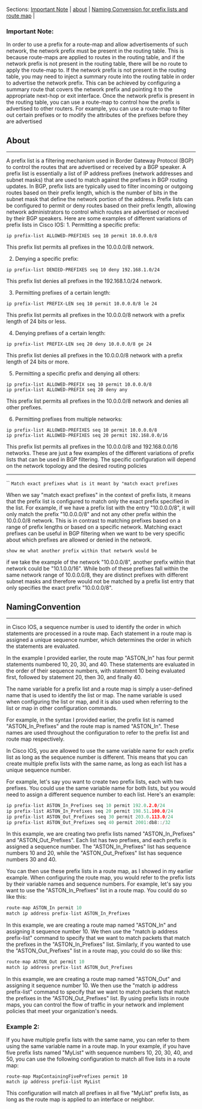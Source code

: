 Sections: [Important Note](#important%20note) | [about](#about) | [Naming Convension for prefix lists and route map](#namingconvention) |

### Important Note:
In order to use a prefix for a route-map and allow advertisements of such network, the network prefix must be present in the routing table. This is because route-maps are applied to routes in the routing table, and if the network prefix is not present in the routing table, there will be no route to apply the route-map to. If the network prefix is not present in the routing table, you may need to inject a summary route into the routing table in order to advertise the network prefix. This can be achieved by configuring a summary route that covers the network prefix and pointing it to the appropriate next-hop or exit interface. Once the network prefix is present in the routing table, you can use a route-map to control how the prefix is advertised to other routers. For example, you can use a route-map to filter out certain prefixes or to modify the attributes of the prefixes before they are advertised

## About
-----

A prefix list is a filtering mechanism used in Border Gateway Protocol (BGP) to control the routes that are advertised or received by a BGP speaker. A prefix list is essentially a list of IP address prefixes (network addresses and subnet masks) that are used to match against the prefixes in BGP routing updates. In BGP, prefix lists are typically used to filter incoming or outgoing routes based on their prefix length, which is the number of bits in the subnet mask that define the network portion of the address. Prefix lists can be configured to permit or deny routes based on their prefix length, allowing network administrators to control which routes are advertised or received by their BGP speakers. Here are some examples of different variations of prefix lists in Cisco IOS: 1. Permitting a specific prefix:

```
ip prefix-list ALLOWED-PREFIXES seq 10 permit 10.0.0.0/8
```
This prefix list permits all prefixes in the 10.0.0.0/8 network. 

2. Denying a specific prefix:

```
ip prefix-list DENIED-PREFIXES seq 10 deny 192.168.1.0/24
```
This prefix list denies all prefixes in the 192.168.1.0/24 network. 

3. Permitting prefixes of a certain length:

```
ip prefix-list PREFIX-LEN seq 10 permit 10.0.0.0/8 le 24
```
This prefix list permits all prefixes in the 10.0.0.0/8 network with a prefix length of 24 bits or less. 

4. Denying prefixes of a certain length:

```
ip prefix-list PREFIX-LEN seq 20 deny 10.0.0.0/8 ge 24
```
This prefix list denies all prefixes in the 10.0.0.0/8 network with a prefix length of 24 bits or more. 

5. Permitting a specific prefix and denying all others:

```
ip prefix-list ALLOWED-PREFIX seq 10 permit 10.0.0.0/8
ip prefix-list ALLOWED-PREFIX seq 20 deny any
```
This prefix list permits all prefixes in the 10.0.0.0/8 network and denies all other prefixes. 

6. Permitting prefixes from multiple networks:

```
ip prefix-list ALLOWED-PREFIXES seq 10 permit 10.0.0.0/8
ip prefix-list ALLOWED-PREFIXES seq 20 permit 192.168.0.0/16
```
This prefix list permits all prefixes in the 10.0.0.0/8 and 192.168.0.0/16 networks. These are just a few examples of the different variations of prefix lists that can be used in BGP filtering. The specific configuration will depend on the network topology and the desired routing policies

----
``
` Match exact prefixes what is it meant by "match exact prefixes `

When we say "match exact prefixes" in the context of prefix lists, it means that the prefix list is configured to match only the exact prefix specified in the list. For example, if we have a prefix list with the entry "10.0.0.0/8", it will only match the prefix "10.0.0.0/8" and not any other prefix within the 10.0.0.0/8 network. This is in contrast to matching prefixes based on a range of prefix lengths or based on a specific network. Matching exact prefixes can be useful in BGP filtering when we want to be very specific about which prefixes are allowed or denied in the network.

`show me what another prefix within that network would be`


if we take the example of the network "10.0.0.0/8", another prefix within that network could be "10.1.0.0/16". While both of these prefixes fall within the same network range of 10.0.0.0/8, they are distinct prefixes with different subnet masks and therefore would not be matched by a prefix list entry that only specifies the exact prefix "10.0.0.0/8".


## NamingConvention
----

in Cisco IOS, a sequence number is used to identify the order in which statements are processed in a route map. Each statement in a route map is assigned a unique sequence number, which determines the order in which the statements are evaluated. 

In the example I provided earlier, the route map "ASTON_In" has four permit statements numbered 10, 20, 30, and 40. These statements are evaluated in the order of their sequence numbers, with statement 10 being evaluated first, followed by statement 20, then 30, and finally 40. 

The name variable for a prefix list and a route map is simply a user-defined name that is used to identify the list or map. The name variable is used when configuring the list or map, and it is also used when referring to the list or map in other configuration commands. 

For example, in the syntax I provided earlier, the prefix list is named "ASTON_In_Prefixes" and the route map is named "ASTON_In". These names are used throughout the configuration to refer to the prefix list and route map respectively.

In Cisco IOS, you are allowed to use the same variable name for each prefix list as long as the sequence number is different. This means that you can create multiple prefix lists with the same name, as long as each list has a unique sequence number. 

For example, let's say you want to create two prefix lists, each with two prefixes. You could use the same variable name for both lists, but you would need to assign a different sequence number to each list. Here's an example: 

```c
ip prefix-list ASTON_In_Prefixes seq 10 permit 192.0.2.0/24 
ip prefix-list ASTON_In_Prefixes seq 20 permit 198.51.100.0/24 
ip prefix-list ASTON_Out_Prefixes seq 30 permit 203.0.113.0/24
ip prefix-list ASTON_Out_Prefixes seq 40 permit 2001:db8::/32 
```

In this example, we are creating two prefix lists named "ASTON_In_Prefixes" and "ASTON_Out_Prefixes". Each list has two prefixes, and each prefix is assigned a sequence number. The "ASTON_In_Prefixes" list has sequence numbers 10 and 20, while the "ASTON_Out_Prefixes" list has sequence numbers 30 and 40. 

You can then use these prefix lists in a route map, as I showed in my earlier example. When configuring the route map, you would refer to the prefix lists by their variable names and sequence numbers. For example, let's say you want to use the "ASTON_In_Prefixes" list in a route map. You could do so like this:

```c
route-map ASTON_In permit 10
match ip address prefix-list ASTON_In_Prefixes
```

In this example, we are creating a route map named "ASTON_In" and assigning it sequence number 10. We then use the "match ip address prefix-list" command to specify that we want to match packets that match the prefixes in the "ASTON_In_Prefixes" list. Similarly, if you wanted to use the "ASTON_Out_Prefixes" list in a route map, you could do so like this:

```c
route-map ASTON_Out permit 10
match ip address prefix-list ASTON_Out_Prefixes
```

In this example, we are creating a route map named "ASTON_Out" and assigning it sequence number 10. We then use the "match ip address prefix-list" command to specify that we want to match packets that match the prefixes in the "ASTON_Out_Prefixes" list. By using prefix lists in route maps, you can control the flow of traffic in your network and implement policies that meet your organization's needs.

### Example 2:
If you have multiple prefix lists with the same name, you can refer to them using the same variable name in a route map. In your example, if you have five prefix lists named "MyList" with sequence numbers 10, 20, 30, 40, and 50, you can use the following configuration to match all five lists in a route map:

```
route-map MapContainingFivePrefixes permit 10
match ip address prefix-list MyList
```

This configuration will match all prefixes in all five "MyList" prefix lists, as long as the route map is applied to an interface or neighbor.